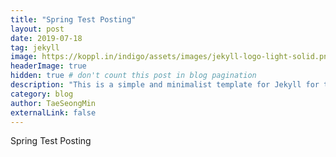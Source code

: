 ```yaml
---
title: "Spring Test Posting"
layout: post
date: 2019-07-18
tag: jekyll
image: https://koppl.in/indigo/assets/images/jekyll-logo-light-solid.png
headerImage: true
hidden: true # don't count this post in blog pagination
description: "This is a simple and minimalist template for Jekyll for those who likes to eat noodles."
category: blog
author: TaeSeongMin
externalLink: false
---
```




Spring Test Posting
